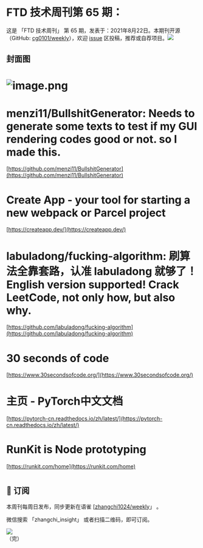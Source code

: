 # FTD 技术周刊第 65 期：
这是 「FTD 技术周刊」 第 65 期，发表于：2021年8月22日。本期刊开源（GitHub: [cg0101/weekly](https://github.com/cg0101/weekly)），欢迎 [issue](https://github.com/cg0101/weekly/issues) 区投稿，推荐或自荐项目。![](https://visitor-badge.glitch.me/badge?page_id=cg0101.weekly) <a href="https://www.linkedin.com/in/%E9%A9%B0-%E5%BC%A0-60669710a/">
        </a>
## 封面图


# ![image.png](https://cdn.nlark.com/yuque/0/2021/png/132503/1611410713141-67a19b44-f250-4038-b46b-5bfbc3ae3b26.png#height=485&id=QFTA8&margin=%5Bobject%20Object%5D&name=image.png&originHeight=720&originWidth=1080&originalType=binary&size=1740474&status=done&style=none&width=728)
# menzi11/BullshitGenerator: Needs to generate some texts to test if my GUI rendering codes good or not. so I made this.
[https://github.com/menzi11/BullshitGenerator](https://github.com/menzi11/BullshitGenerator)
# Create App - your tool for starting a new webpack or Parcel project
[https://createapp.dev/](https://createapp.dev/)
# labuladong/fucking-algorithm: 刷算法全靠套路，认准 labuladong 就够了！English version supported! Crack LeetCode, not only how, but also why.
[https://github.com/labuladong/fucking-algorithm](https://github.com/labuladong/fucking-algorithm)
# 30 seconds of code
[https://www.30secondsofcode.org/](https://www.30secondsofcode.org/)
# 主页 - PyTorch中文文档
[https://pytorch-cn.readthedocs.io/zh/latest/](https://pytorch-cn.readthedocs.io/zh/latest/)
# RunKit is Node prototyping
[https://runkit.com/home](https://runkit.com/home)
# 



## 📅 订阅
本周刊每周日发布，同步更新在语雀 [[zhangchi1024/weekly](https://www.yuque.com/zhangchi1024/weekly)」 。


微信搜索 「zhangchi_insight」 或者扫描二维码，即可订阅。
<div align="left"> <img src="https://cdn.nlark.com/yuque/0/2021/jpeg/132503/1640750963398-e8538e9e-6b96-46f7-abff-c93b56bdd377.jpeg?x-oss-process=image%2Fwatermark%2Ctype_d3F5LW1pY3JvaGVp%2Csize_36%2Ctext_5byg6amw%2Ccolor_FFFFFF%2Cshadow_50%2Ct_80%2Cg_se%2Cx_10%2Cy_10%2Fresize%2Cw_426%2Climit_0" ></div>    
    （完）